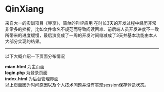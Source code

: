 # QinXiang
来自大一的实训项目《琴享》，简单的PHP应用
在时长3天的开发过程中经历非常非常多的挫折，比如文件命名不规范而导致阅读困难、前后端人员开发进度不一致所带来的进度缓慢，最后演变成了一周的开发时间缩减成了3天并基本功能由本人大部分实现的结果。

----------
以下大概介绍一下页面分布情况

**mian.html** 为主页面<br>
**login.php** 为登录页面<br>
**index.html** 为后台管理界面<br>
以上页面因为时间原因以及个人技术问题并没有实现session保存登录状态。
